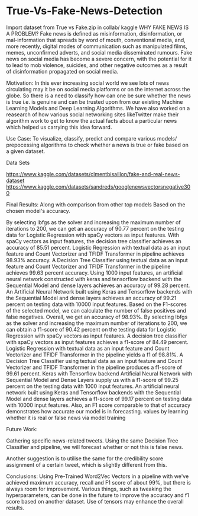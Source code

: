 # True-Vs-Fake-News-Detection

Import dataset from True vs Fake.zip in collab/ kaggle 
WHY FAKE NEWS IS A PROBLEM?
Fake news is defined as misinformation, disinformation, or mal-information that spreads by word of mouth, conventional media, and, more recently, digital modes of communication such as manipulated films, memes, unconfirmed adverts, and social media disseminated rumours. Fake news on social media has become a severe concern, with the potential for it to lead to mob violence, suicides, and other negative outcomes as a result of disinformation propagated on social media.

Motivation: In this ever increasing social world we see lots of news circulating may it be on social media platforms or on the internet across the globe. So there is a need to classify how can one be sure whether the news is true i.e. is genuine and can be trusted upon from our existing Machine Learning Models and Deep Learning Algorithms. We have also worked on a reasearch of how various social networking sites likeTwitter make their algorithm work to get to know the actual facts about a particular news which helped us carrying this idea forward.

Use Case: To visualize, classify, predict and compare various models/ prepocessing algorithms to check whether a news is true or fake based on a given dataset.

Data Sets

https://www.kaggle.com/datasets/clmentbisaillon/fake-and-real-news-dataset
https://www.kaggle.com/datasets/sandreds/googlenewsvectorsnegative300

Final Results: Along with comparison from other top models Based on the chosen model's accuracy.

By selecting lbfgs as the solver and increasing the maximum number of iterations to 200, we can get an accuracy of 90.77 percent on the testing data for Logistic Regression with spaCy vectors as input features.
With spaCy vectors as input features, the decision tree classifier achieves an accuracy of 85.51 percent.
Logistic Regression with textual data as an input feature and Count Vectorizer and TFIDF Transformer in pipeline achieves 98.93% accuracy.
A Decision Tree Classifier using textual data as an input feature and Count Vectorizer and TFIDF Transformer in the pipeline achieves 99.63 percent accuracy.
Using 1000 input features, an artificial neural network constructed with keras and tensorflow backend with the Sequential Model and dense layers achieves an accuracy of 99.28 percent.
An Artificial Neural Network built using Keras and Tensorflow backends with the Sequential Model and dense layers achieves an accuracy of 99.21 percent on testing data with 10000 input features. Based on the F1-scores of the selected model, we can calculate the number of false positives and false negatives. Overall, we get an accuracy of 98.93%.
By selecting lbfgs as the solver and increasing the maximum number of iterations to 200, we can obtain a f1-score of 90.42 percent on the testing data for Logistic Regression with spaCy vectors as input features.
A decision tree classifier with spaCy vectors as input features achieves a f1-score of 84.49 percent.
Logistic Regression with textual data as an input feature and Count Vectorizer and TFIDF Transformer in the pipeline yields a f1 of 98.81%.
A Decision Tree Classifier using textual data as an input feature and Count Vectorizer and TFIDF Transformer in the pipeline produces a f1-score of 99.61 percent.
Keras with Tensorflow backend Artificial Neural Network with Sequential Model and Dense Layers supply us with a f1-score of 99.25 percent on the testing data with 1000 input features.
An artificial neural network built using Keras and Tensorflow backends with the Sequential Model and dense layers achieves a f1-score of 99.17 percent on testing data with 10000 input features. Also, an F1 score comparable to that of accuracy demonstrates how accurate our model is in forecasting.
values by learning whether it is real or false news via model training

Future Work:

Gathering specific news-related tweets.
Using the same Decision Tree Classifier and pipeline, we will forecast whether or not this is false news.

Another suggestion is to utilise the same for the credibility score assignment of a certain tweet, which is slightly different from this.

Conclusions: Using Pre-Trained Word2Vec Vectors in a pipeline with we've achieved maximum accuracy, recall and F1 score of about 99%, but there is always room for improvement. Various things, such as tweaking the hyperparameters, can be done in the future to improve the accuracy and f1 score based on another dataset. Use of tensors may enhance the overall results.
